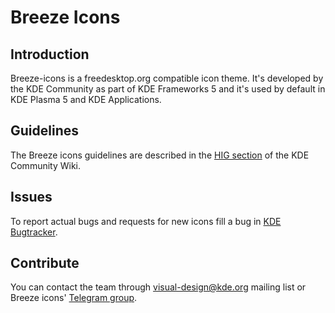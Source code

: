 # Breeze Icons

## Introduction

Breeze-icons is a freedesktop.org compatible icon theme. It's developed by the KDE Community as part of KDE Frameworks 5 and it's used by default in KDE Plasma 5 and KDE Applications.

## Guidelines

The Breeze icons guidelines are described in the [HIG section][1] of the KDE Community Wiki.

## Issues

To report actual bugs and requests for new icons fill a bug in [KDE Bugtracker][2].

## Contribute

You can contact the team through [visual-design@kde.org][3] mailing list or Breeze icons' [Telegram group][4].

[1]: https://community.kde.org/KDE_Visual_Design_Group/HIG/IconDesign
[2]: https://bugs.kde.org/enter_bug.cgi?product=Breeze
[3]: https://mail.kde.org/mailman/listinfo/visual-design
[4]: https://telegram.me/breezeicons
